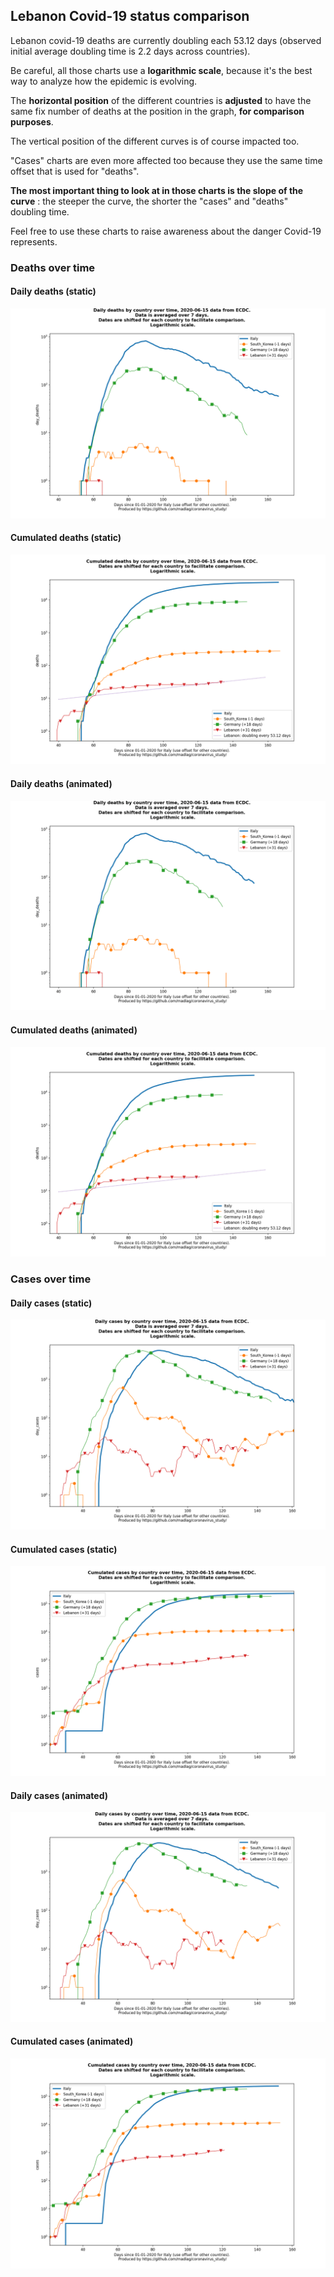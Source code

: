 ## Lebanon Covid-19 status comparison 

Lebanon covid-19 deaths are currently doubling each 53.12 days (observed initial average doubling time is 2.2 days across countries).



Be careful, all those charts use a **logarithmic scale**, because it's the best way to analyze how the epidemic is evolving.
 
The **horizontal position** of the different countries is **adjusted** to have the same fix number of deaths at the position in the graph, **for comparison purposes**.

The vertical position of the different curves is of course impacted too.

"Cases" charts are even more affected too because they use the same time offset that is used for "deaths".

**The most important thing to look at in those charts is the slope of the curve** : the steeper the curve, the shorter the "cases" and "deaths" doubling time.

Feel free to use these charts to raise awareness about the danger Covid-19 represents. 


 
### Deaths over time
 
#### Daily deaths (static)
![Lebanon covid-19 daily deaths static chart](https://raw.githubusercontent.com/madlag/coronavirus_study/master/notebooks/graphs/2020-06-15/countries/Lebanon/2020-06-15_Lebanon_day_deaths.png "Lebanon covid-19 day_deaths static chart")   
 
#### Cumulated deaths (static)
![Lebanon covid-19 cumulated deaths static chart](https://raw.githubusercontent.com/madlag/coronavirus_study/master/notebooks/graphs/2020-06-15/countries/Lebanon/2020-06-15_Lebanon_deaths.png "Lebanon covid-19 deaths static chart")   
 
#### Daily deaths (animated)
![Lebanon covid-19 daily deaths animated chart](https://raw.githubusercontent.com/madlag/coronavirus_study/master/notebooks/graphs/2020-06-15/countries/Lebanon/2020-06-15_Lebanon_day_deaths.gif "Lebanon covid-19 day_deaths animated chart")   
 
#### Cumulated deaths (animated)
![Lebanon covid-19 cumulated deaths animated chart](https://raw.githubusercontent.com/madlag/coronavirus_study/master/notebooks/graphs/2020-06-15/countries/Lebanon/2020-06-15_Lebanon_deaths.gif "Lebanon covid-19 deaths animated chart")   

 
### Cases over time
 
#### Daily cases (static)
![Lebanon covid-19 daily cases static chart](https://raw.githubusercontent.com/madlag/coronavirus_study/master/notebooks/graphs/2020-06-15/countries/Lebanon/2020-06-15_Lebanon_day_cases.png "Lebanon covid-19 day_cases static chart")   
 
#### Cumulated cases (static)
![Lebanon covid-19 cumulated cases static chart](https://raw.githubusercontent.com/madlag/coronavirus_study/master/notebooks/graphs/2020-06-15/countries/Lebanon/2020-06-15_Lebanon_cases.png "Lebanon covid-19 cases static chart")   
 
#### Daily cases (animated)
![Lebanon covid-19 daily cases animated chart](https://raw.githubusercontent.com/madlag/coronavirus_study/master/notebooks/graphs/2020-06-15/countries/Lebanon/2020-06-15_Lebanon_day_cases.gif "Lebanon covid-19 day_cases animated chart")   
 
#### Cumulated cases (animated)
![Lebanon covid-19 cumulated cases animated chart](https://raw.githubusercontent.com/madlag/coronavirus_study/master/notebooks/graphs/2020-06-15/countries/Lebanon/2020-06-15_Lebanon_cases.gif "Lebanon covid-19 cases animated chart")   

